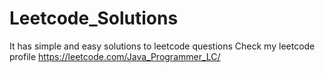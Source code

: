 # Leetcode_Solutions
It has simple and easy solutions to leetcode questions
Check my leetcode profile     https://leetcode.com/Java_Programmer_LC/
